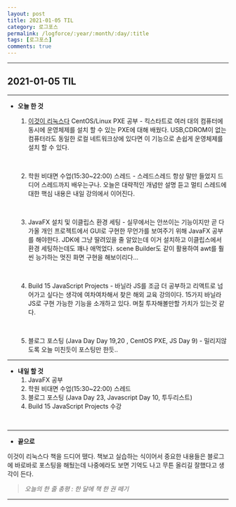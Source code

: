 ```yaml
---
layout: post
title: 2021-01-05 TIL
category: 로그포스
permalink: /logforce/:year/:month/:day/:title
tags: [로그포스]
comments: true
---
```


---

## 2021-01-05 TIL

---

- **오늘 한 것**
  1. [이것이 리눅스다](https://book.naver.com/bookdb/book_detail.nhn?bid=16315003) CentOS/Linux PXE 공부 - 킥스타트로 여러 대의 컴퓨터에 동시에 운영체제를 설치 할 수 있는 PXE에 대해 배웠다. USB,CDROM이 없는 컴퓨터라도 동일한 로컬 네트워크상에 있다면 이 기능으로 손쉽게 운영체제를 설치 할 수 있다.
  
     <br>
  
  2. 학원 비대면 수업(15:30~22:00) 스레드 - 스레드스레드 항상 말만 들었지 드디어 스레드까지 배우는구나. 오늘은 대략적인 개념만 설명 듣고 멀티 스레드에 대한 핵심 내용은 내일 강의에서 이어진다.
  
     <br>
  
  3. JavaFX 설치 및 이클립스 환경 세팅 - 실무에서는 안쓰이는 기능이지만 곧 다가올 개인 프로젝트에서 GUI로 구현한 무언가를 보여주기 위해 JavaFX 공부를 해야한다. JDK에 그냥 딸려있을 줄 알았는데 이거 설치하고 이클립스에서 환경 세팅하는데도 꽤나 애먹었다. scene Builder도  같이 활용하여 awt를 훨씬 능가하는 멋진 화면 구현을 해보이리다... 
  
     <br>
  
  4. Build 15 JavaScript Projects - 바닐라 JS를 조금 더 공부하고 리액트로 넘어가고 싶다는 생각에 여차여차해서 찾은 해외 교육 강의이다. 15가지 바닐라 JS로 구현 가능한 기능을 소개하고 있다. 며칠 투자해볼만할 가치가 있는것 같다.
  
     <br>
  
  5. 블로그 포스팅 (Java Day Day 19,20 , CentOS PXE, JS Day 9) - 밀리지않도록 오늘 미친듯이 포스팅만 한듯..

---

- **내일 할 것**
  1. JavaFX 공부
  2. 학원 비대면 수업(15:30~22:00) 스레드
  5. 블로그 포스팅 (Java Day 23, Javascript Day 10, 투두리스트)
  4. Build 15 JavaScript Projects 수강

<br>

***

- **끝으로**

이것이 리눅스다 책을 드디어 뗐다. 책보고 실습하는 식이어서 중요한 내용들은 블로그에 바로바로 포스팅을 해뒀는데 나중에라도 보면 기억도 나고 무튼 올리길 잘했다고 생각이 든다.

> _오늘의 한 줄 총평 : 한 달에 책 한 권 떼기_

---